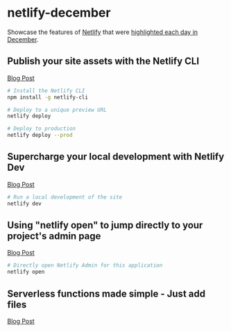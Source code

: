 # netlify-december

Showcase the features of [Netlify](https://www.netlify.com/) that were [highlighted each day in December](https://www.netlify.com/blog/2021/12/01/highlighting-a-different-netlify-feature-each-day-in-december/).

## Publish your site assets with the Netlify CLI

[Blog Post](https://www.netlify.com/blog/2021/12/01/publish-your-site-assets-with-the-netlify-cli/)

```bash
# Install the Netlify CLI
npm install -g netlify-cli

# Deploy to a unique preview URL
netlify deploy

# Deploy to production
netlify deploy --prod
```

## Supercharge your local development with Netlify Dev

[Blog Post](https://www.netlify.com/blog/2021/12/02/supercharge-your-local-development-with-netlify-dev/)

```bash
# Run a local development of the site
netlify dev
```

## Using "netlify open" to jump directly to your project's admin page

[Blog Post](https://www.netlify.com/blog/2021/12/06/using-netlify-open-to-jump-directly-to-your-projects-admin-page/)

```bash
# Directly open Netlify Admin for this application
netlify open
```

## Serverless functions made simple - Just add files

[Blog Post](https://www.netlify.com/blog/2021/12/11/serverless-functions-made-simple-just-add-files/)
